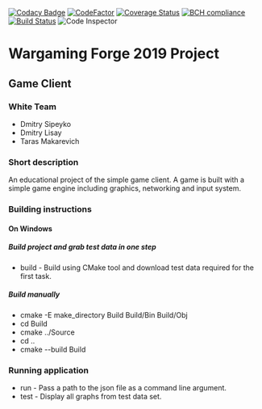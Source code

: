 [![Codacy Badge](https://api.codacy.com/project/badge/Grade/5f6661ca68a4473fa4e2440c5c272532)](https://www.codacy.com/manual/makarevich.t/White?utm_source=github.com&amp;utm_medium=referral&amp;utm_content=glisquery/White&amp;utm_campaign=Badge_Grade)
[![CodeFactor](https://www.codefactor.io/repository/github/glisquery/white/badge)](https://www.codefactor.io/repository/github/glisquery/white)
[![Coverage Status](https://coveralls.io/repos/github/glisquery/White/badge.svg)](https://coveralls.io/github/glisquery/White)
[![BCH compliance](https://bettercodehub.com/edge/badge/glisquery/White?branch=master)](https://bettercodehub.com/)
[![Build Status](https://travis-ci.com/glisquery/White.svg?branch=master)](https://travis-ci.com/glisquery/White)
![Code Inspector](https://www.code-inspector.com/project/1816/status/svg?sanitize=true)
# Wargaming Forge 2019 Project
## Game Client
### White Team
- Dmitry Sipeyko
- Dmitry Lisay
- Taras Makarevich
### Short description
An educational project of the simple game client. 
A game is built with a simple game engine
including graphics, networking and input system.
### Building instructions 
#### On Windows
##### Build project and grab test data in one step
- build - Build using CMake tool and download test data required for 
the first task.
##### Build manually
- cmake -E make_directory Build Build/Bin Build/Obj
- cd Build
- cmake ../Source
- cd ..
- cmake --build Build
### Running application
- run - Pass a path to the json file as a command line argument.
- test - Display all graphs from test data set.
